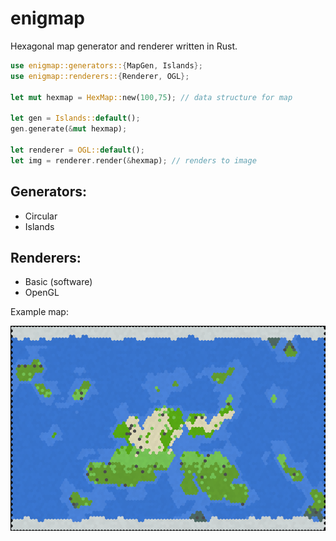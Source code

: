 # enigmap
Hexagonal map generator and renderer written in Rust.
```rust
use enigmap::generators::{MapGen, Islands};
use enigmap::renderers::{Renderer, OGL};

let mut hexmap = HexMap::new(100,75); // data structure for map

let gen = Islands::default();
gen.generate(&mut hexmap);

let renderer = OGL::default();
let img = renderer.render(&hexmap); // renders to image
```


## Generators:
* Circular
* Islands

## Renderers:
* Basic (software)
* OpenGL

Example map:

![Example map](example_map.png "Example map")